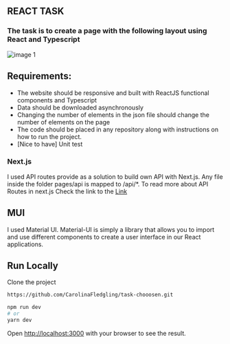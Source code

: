 ## REACT TASK

### The task is to create a page with the following layout using React and Typescript


![image 1](https://user-images.githubusercontent.com/47687566/197349057-821deffb-05e2-4056-a53a-e387b50eb716.png)


## Requirements:

- The website should be responsive and built with ReactJS functional 
components and Typescript
- Data should be downloaded asynchronously 
- Changing the number of elements in the json file should change the 
number of elements on the page
- The code should be placed in any repository along with instructions 
on how to run the project.
- [Nice to have] Unit test



### Next.js 

I used API routes provide as a solution to build own API with Next.js.
Any file inside the folder pages/api is mapped to /api/\*.
To read more about API Routes in next.js
Check the link to the [Link ](https://nextjs.org/docs/api-routes/introduction)


## MUI

I used Material UI.
Material-UI is simply a library that allows you to import and use different components to create a user interface in our React applications.

## Run Locally

Clone the project

```bash
https://github.com/CarolinaFledgling/task-chooosen.git
```

```bash
npm run dev
# or
yarn dev

```

Open [http://localhost:3000](http://localhost:3000) with your browser to see the result.
